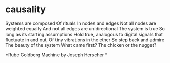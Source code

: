 # causality

Systems are composed
Of rituals
In nodes and edges
Not all nodes are weighted equally
And not all edges are unidirectional
The system is true
So long as its starting assumptions
Hold true,
analogous to digital signals
that fluctuate in and out,
Of tiny vibrations in the ether
So step back and admire
The beauty of the system
What came first?
The chicken or the nugget?

*Rube Goldberg Machine by Joseph Herscher *
